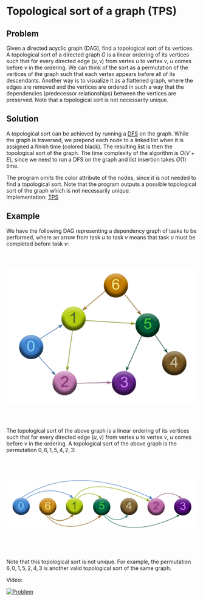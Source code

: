# Topological sort of a graph (TPS)

## Problem

Given a directed acyclic graph (DAG), find a topological sort of its vertices. A topological sort of a directed graph $G$ is a linear ordering of its vertices such that for every directed edge $(u,v)$ from vertex $u$ to vertex $v$, $u$ comes before $v$ in the ordering. We can think of the sort as a permutation of the vertices of the graph such that each vertex appears before all of its descendants. Another way is to visualize it as a flattened graph, where the edges are removed and the vertices are ordered in such a way that the dependencies (predecessor relationships) between the vertices are preserved. Note that a topological sort is not necessarily unique.

## Solution

A topological sort can be achieved by running a [DFS](https://github.com/pl3onasm/CLRS-in-C/tree/main/algorithms/graphs/dfs) on the graph. While the graph is traversed, we prepend each node to a linked list when it is assigned a finish time (colored black). The resulting list is then the topological sort of the graph. The time complexity of the algorithm is $O(V+E)$, since we need to run a DFS on the graph and list insertion takes $O(1)$ time.  

The program omits the color attribute of the nodes, since it is not needed to find a topological sort. Note that the program outputs a possible topological sort of the graph which is not necessarily unique.  
Implementation: [TPS](https://github.com/pl3onasm/Algorithms/tree/main/algorithms/graphs/top-sort/tps.c)

## Example

We have the following DAG representing a dependency graph of tasks to be performed, where an arrow from task $u$ to task $v$ means that task $u$ must be completed before task $v$:

<p align="center" width="85%">
<img src="dag.png"
     alt="dag"
     style="float: left; padding-top:40px; padding-bottom:50px" />
</p><br clear="left">  

The topological sort of the above graph is a linear ordering of its vertices such that for every directed edge $(u,v)$ from vertex $u$ to vertex $v$, $u$ comes before $v$ in the ordering. A topological sort of the above graph is the permutation $0,6,1,5,4,2,3$:

<p align="center" width="85%">
<img src="sorted.png"
     alt="sorted dag"
     style="float: left; padding-top:40px; padding-bottom:50px" />
</p><br clear="left">

Note that this topological sort is not unique. For example, the permutation $6,0,1,5,2,4,3$ is another valid topological sort of the same graph.

Video:

[![Problem](https://img.youtube.com/vi/eL-KzMXSXXI/0.jpg)](https://www.youtube.com/watch?v=eL-KzMXSXXI)
